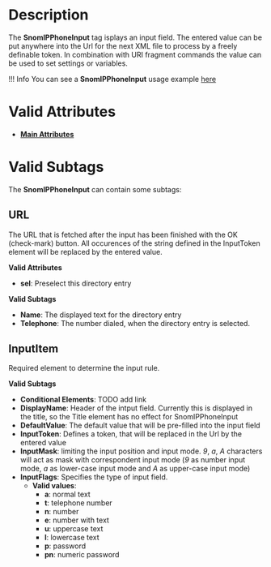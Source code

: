 # Description

The **SnomIPPhoneInput** tag isplays an input field. The entered value can be put anywhere into the Url for the next XML file to process by a freely definable token. In combination with URI fragment commands the value can be used to set settings or variables.

!!! Info
    You can see a **SnomIPPhoneInput** usage example [here](../examples/SnomIPPhoneInput)

# Valid Attributes

- [**Main Attributes**](#main_attributes)

# Valid Subtags

The **SnomIPPhoneInput** can contain some subtags:

## URL

The URL that is fetched after the input has been finished with the OK (check-mark) button. All occurences of the string defined in the InputToken element will be replaced by the entered value.

**Valid Attributes**

* **sel**: Preselect this directory entry

**Valid Subtags**

* **Name**: The displayed text for the directory entry
* **Telephone**: The number dialed, when the directory entry is selected.

## InputItem

Required element to determine the input rule.

**Valid Subtags**

* **Conditional Elements**: TODO add link
* **DisplayName**: Header of the intput field. Currently this is displayed in the title, so the Title element has no effect for SnomIPPhoneInput
* **DefaultValue**: The default value that will be pre-filled into the input field
* **InputToken**: Defines a token, that will be replaced in the Url by the entered value
* **InputMask**: limiting the input position and input mode. *9*, *a*, *A* characters will act as mask with correspondent input mode (*9* as number input mode, *a* as lower-case input mode and *A* as upper-case input mode)
* **InputFlags**: Specifies the type of input field. 
    * **Valid values**:
        * **a**: normal text
        * **t**: telephone number
        * **n**: number
        * **e**: number with text
        * **u**: uppercase text
        * **l**: lowercase text
        * **p**: password
        * **pn**: numeric password
